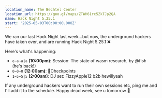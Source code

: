 ```yaml
---
location_name: The Bechtel Center
location_url: https://goo.gl/maps/ZTWH61rc5ZkTJp2QA
name: Hack Night 5.25.1
start: '2025-05-03T00:00:00.000Z'
---
```


We ran our last Hack Night last week...but now, the underground hackers have taken over, and are running Hack Night 5.25.1 ❌

Here's what's happening:

- `e~a~a|a` **(10:00pm)**: Session: The state of wasm research, by @fish (he's back!)
- `0~0~0` **(12:00am)**: 🏁Checkpoints
- `1~5~5|5` **(2:00am)**: DJ set: FizzyApple12 b2b hewillyeah

If any underground hackers want to run their own sessions etc, ping me and I'll add it to the schedule. Happy dead week, see u tomorrow 🖤